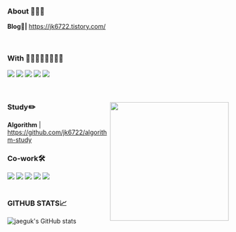 <div align="flex-start">

### About 👨🏻‍💻 

**Blog📖|** https://jk6722.tistory.com/

<br>

<div align="flex-start">

### With 👨🏻‍👩🏻‍👧🏻‍👦🏻
<a href="https://github.com/baby-deviloper" target="_blank"><img src="https://img.shields.io/badge/baby_deviloper-31A8FF?style=for-the-badge&logo=Dev.to&logoColor=#61DAFB"></a>
<a href="https://github.com/orgs/Kusitms-28th-HDmedi-B" target="_blank"><img src="https://img.shields.io/badge/HDMedi_B-0CAA41?style=for-the-badge&logo=Dev.to&logoColor=#61DAFB"></a>
<a href="https://github.com/orgs/Kusitms-28th-Kukathon-F" target="_blank"><img src="https://img.shields.io/badge/tumbly.-36465D?style=for-the-badge&logo=Tumblr&logoColor=#36465D"></a>
<a href="https://github.com/orgs/Kusitms-28th-Meet-Up-B" target="_blank"><img src="https://img.shields.io/badge/travelmaker.-3EA2FF?style=for-the-badge&logo=Dev.to&logoColor=#36465D"></a>
<a href="https://github.com/orgs/Linfluencer" target="_blank"><img src="https://img.shields.io/badge/Linpl.-FF0000?style=for-the-badge&logo=YouTube&logoColor=#36465D"></a>
</div>

<br>

<div align="flex-start">
  
<img src="https://github.com/jk6722/jk6722/assets/97966640/97c9a1a8-47b3-444b-ae6b-8501ddc5037b" width=270 height=270 align="right" />

### Study✏️
**Algorithm** | https://github.com/jk6722/algorithm-study
<br>


<div align="flex-start">
  
### Co-work🛠️
<img src="https://img.shields.io/badge/Git-F05032?style=flat&logo=Git&logoColor=white">
<img src="https://img.shields.io/badge/Github-181717?style=flat&logo=Github&logoColor=white">
<img src="https://img.shields.io/badge/GitLab-FC6D26?style=flat&logo=GitLab&logoColor=white">
<img src="https://img.shields.io/badge/Notion-000000?style=flat&logo=Notion&logoColor=white"/>
<img src="https://img.shields.io/badge/Figma-F24E1E?style=flat&logo=Figma&logoColor=white"/>

</div>
<br >

<div align="flex-start">

### GITHUB STATS📈
![jaeguk's GitHub stats](https://github-readme-stats.vercel.app/api?username=jk6722&show_icons=true&theme=tokyonight)

</div>

<!--
**jk6722/jk6722** is a ✨ _special_ ✨ repository because its `README.md` (this file) appears on your GitHub profile.

Here are some ideas to get you started:

- 🔭 I’m currently working on ...
- 🌱 I’m currently learning ...
- 👯 I’m looking to collaborate on ...
- 🤔 I’m looking for help with ...
- 💬 Ask me about ...
- 📫 How to reach me: ...
- 😄 Pronouns: ...
- ⚡ Fun fact: ...
-->
